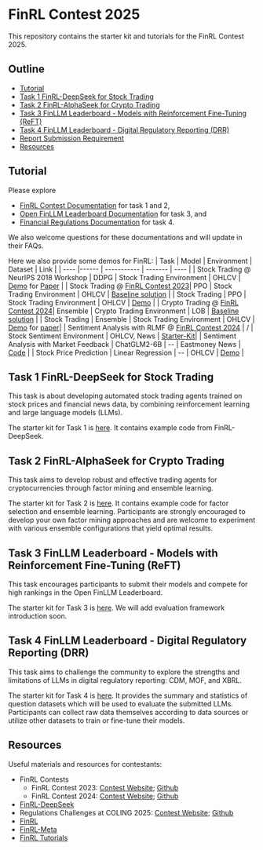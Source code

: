 # FinRL Contest 2025
This repository contains the starter kit and tutorials for the FinRL Contest 2025.

## Outline
  - [Tutorial](#tutorial)
  - [Task 1 FinRL-DeepSeek for Stock Trading](#task-1-finrl-deepseek-for-stock-trading)
  - [Task 2 FinRL-AlphaSeek for Crypto Trading](#task-2-finrl-alphaseek-for-crypto-trading)
  - [Task 3 FinLLM Leaderboard - Models with Reinforcement Fine-Tuning (ReFT)](#task-3-finllm-leaderboard---models-with-reinforcement-fine-tuning-reft)
  - [Task 4 FinLLM Leaderboard - Digital Regulatory Reporting (DRR)](#task-4-finllm-leaderboard---digital-regulatory-reporting-drr)
  - [Report Submission Requirement](#report-submission-requirement)
  - [Resources](#resources)

## Tutorial
Please explore 
* [FinRL Contest Documentation](https://finrl-contest.readthedocs.io/en/latest/) for task 1 and 2, 
* [Open FinLLM Leaderboard Documentation](https://finllm-leaderboard.readthedocs.io/en/latest/) for task 3, and 
* [Financial Regulations Documentation](https://financial-regulations.readthedocs.io/en/latest/) for task 4. 

We also welcome questions for these documentations and will update in their FAQs.

Here we also provide some demos for FinRL:
| Task | Model | Environment | Dataset | Link |
| ---- |------ | ----------- | ------- | ---- |
| Stock Trading @ NeurIPS 2018 Workshop | DDPG | Stock Trading Environment | OHLCV | [Demo](https://github.com/Open-Finance-Lab/FinRL_Contest_2025/tree/main/Tutorials/Stock_Trading_NeurIPS2018) for [Paper](https://arxiv.org/abs/1811.07522) |
| Stock Trading @ [FinRL Contest 2023](https://open-finance-lab.github.io/finrl-contest.github.io/)| PPO | Stock Trading Environment | OHLCV | [Baseline solution](https://github.com/Open-Finance-Lab/FinRL_Contest_2025/tree/main/Tutorials/FinRL_Contest_2023_Task_1_baseline_solution) |
| Stock Trading | PPO | Stock Trading Environment | OHLCV | [Demo](https://github.com/Open-Finance-Lab/FinRL_Contest_2025/blob/main/Tutorials/FinRL_stock_trading_demo.ipynb) |
| Crypto Trading @ [FinRL Contest 2024](https://open-finance-lab.github.io/finrl-contest-2024.github.io/)| Ensemble | Crypto Trading Environment | LOB | [Baseline solution](https://github.com/Open-Finance-Lab/FinRL_Contest_2024/tree/main/Task_1_starter_kit) |
| Stock Trading | Ensemble | Stock Trading Environment | OHLCV | [Demo](https://github.com/Open-Finance-Lab/FinRL_Contest_2025/blob/main/Tutorials/FinRL_Ensemble_StockTrading_ICAIF_2020.ipynb) for [paper](https://papers.ssrn.com/sol3/papers.cfm?abstract_id=3690996)|
| Sentiment Analysis with RLMF @ [FinRL Contest 2024](https://open-finance-lab.github.io/finrl-contest-2024.github.io/) | / | Stock Sentiment Environment | OHLCV, News | [Starter-Kit](https://github.com/Open-Finance-Lab/FinRL_Contest_2024/tree/main/Task_2_starter_kit)|
| Sentiment Analysis with Market Feedback | ChatGLM2-6B | -- | Eastmoney News | [Code](https://github.com/AI4Finance-Foundation/FinGPT/tree/master/fingpt/FinGPT_Sentiment_Analysis_v1/FinGPT_v1.0) |
| Stock Price Prediction | Linear Regression | -- | OHLCV | [Demo](https://github.com/Open-Finance-Lab/FinRL_Contest_2025/blob/main/Tutorials/Example_Linear_Regression.ipynb) |

## Task 1 FinRL-DeepSeek for Stock Trading
This task is about developing automated stock trading agents trained on stock prices and financial news data, by combining reinforcement learning and large language models (LLMs).

The starter kit for Task 1 is [here](https://github.com/Open-Finance-Lab/FinRL_Contest_2025/tree/main/Task_1_FinRL_DeepSeek_Stock). It contains example code from FinRL-DeepSeek. 


## Task 2 FinRL-AlphaSeek for Crypto Trading
This task aims to develop robust and effective trading agents for cryptocurrencies through factor mining and ensemble learning. 

The starter kit for Task 2 is [here](https://github.com/Open-Finance-Lab/FinRL_Contest_2025/tree/main/Task_2_FinRL_AlphaSeek_Crypto). It contains example code for factor selection and ensemble learning. Participants are strongly encouraged to develop your own factor mining approaches and are welcome to experiment with various ensemble configurations that yield optimal results.


## Task 3 FinLLM Leaderboard - Models with Reinforcement Fine-Tuning (ReFT)
This task encourages participants to submit their models and compete for high rankings in the  Open FinLLM Leaderboard.

The starter kit for Task 3 is [here](https://github.com/Open-Finance-Lab/FinRL_Contest_2025/tree/main/Task_3_FinLLM_Leaderboard_Models_ReFT). We will add evaluation framework introduction soon.


## Task 4 FinLLM Leaderboard - Digital Regulatory Reporting (DRR)
This task aims to challenge the community to explore the strengths and limitations of LLMs in digital regulatory reporting: CDM, MOF, and XBRL.

The starter kit for Task 4 is [here](https://github.com/Open-Finance-Lab/FinRL_Contest_2025/tree/main/Task_4_FinLLM_Leaderboard_DRR). It provides the summary and statistics of question datasets which will be used to evaluate the submitted LLMs. Participants can collect raw data themselves according to data sources or utilize other datasets to train or fine-tune their models.


## Resources
Useful materials and resources for contestants:
* FinRL Contests
  * FinRL Contest 2023: [Contest Website](https://open-finance-lab.github.io/finrl-contest.github.io/); [Github](https://github.com/Open-Finance-Lab/FinRL_Contest_2023)
  * FinRL Contest 2024: [Contest Website](https://open-finance-lab.github.io/finrl-contest-2024.github.io/); [Github](https://github.com/Open-Finance-Lab/FinRL_Contest_2024)
* [FinRL-DeepSeek](https://github.com/benstaf/FinRL_DeepSeek)
* Regulations Challenges at COLING 2025: [Contest Website](https://coling2025regulations.thefin.ai/); [Github](https://github.com/Open-Finance-Lab/Regulations_Challenge_COLING_2025)
* [FinRL](https://github.com/AI4Finance-Foundation/FinRL)
* [FinRL-Meta](https://github.com/AI4Finance-Foundation/FinRL-Meta)
* [FinRL Tutorials](https://github.com/AI4Finance-Foundation/FinRL-Tutorials)

